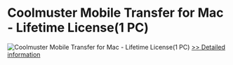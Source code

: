 # Coolmuster Mobile Transfer for Mac - Lifetime License(1 PC)
![Coolmuster Mobile Transfer for Mac - Lifetime License(1 PC)](https://mycommerce.akamaized.net/api/pimages/P300882081/BIG/300882081.PNG)
[>> Detailed information](https://secure.shareit.com/shareit/product.html?productid=300882081&affiliateid=200057808)